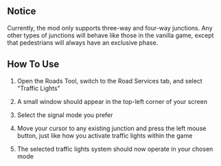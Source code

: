 ## Notice

Currently, the mod only supports three-way and four-way junctions. Any other types of junctions will behave like those in the vanilla game, except that pedestrians will always have an exclusive phase.

## How To Use

1. Open the Roads Tool, switch to the Road Services tab, and select "Traffic Lights"

2. A small window should appear in the top-left corner of your screen

3. Select the signal mode you prefer

4. Move your cursor to any existing junction and press the left mouse button, just like how you activate traffic lights within the game

5. The selected traffic lights system should now operate in your chosen mode